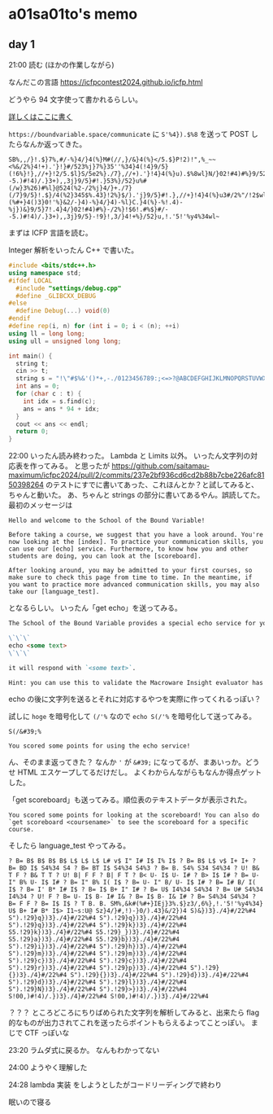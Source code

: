 # a01sa01to's memo

## day 1

21:00 読む (ほかの作業しながら)

なんだこの言語
<https://icfpcontest2024.github.io/icfp.html>

どうやら 94 文字使って書かれるらしい。

[詳しくはここに書く](./ICFP-language.md)

`https://boundvariable.space/communicate` に `S'%4}).$%8` を送って POST したらなんか返ってきた。

```text
SB%,,/}!.$}7%,#/-%}4/}4(%}M#(//,}/&}4(%}</5.$}P!2)!",%_~~<%&/2%}4!+).'}!}#/523%j}7%}35''%34}4(!4}9/5}(!6%}!},//+}!2/5.$l}S/5e2%}./7},//+).'}!4}4(%}u).$%8wl}N/}02!#4)#%}9/52}#/--5.)#!4)/.}3+),,3j}9/5}#!.}53%}/52}u%#(/w}3%26)#%l}@524(%2-/2%j}4/}+./7}(/7}9/5}!.$}/4(%2}345$%.43}!2%}$/).'j}9/5}#!.},//+}!4}4(%}u3#/2%"/!2$wl~~;&4%2},//+).'}!2/5.$j}9/5}-!9}"%}!$-)44%$}4/}9/52}&)234}#/523%3j}3/}-!+%}352%}4/}#(%#+}4()3}0!'%}&2/-}4)-%}4/}4)-%l}C.}4(%}-%!.4)-%j})&}9/5}7!.4}4/}02!#4)#%}-/2%}!$6!.#%$}#/--5.)#!4)/.}3+),,3j}9/5}-!9}!,3/}4!+%}/52}u,!.'5!'%y4%34wl~
```

まずは ICFP 言語を読む。

Integer 解析をいったん C++ で書いた。

```cpp
#include <bits/stdc++.h>
using namespace std;
#ifdef LOCAL
  #include "settings/debug.cpp"
  #define _GLIBCXX_DEBUG
#else
  #define Debug(...) void(0)
#endif
#define rep(i, n) for (int i = 0; i < (n); ++i)
using ll = long long;
using ull = unsigned long long;

int main() {
  string t;
  cin >> t;
  string s = "!\"#$%&'()*+,-./0123456789:;<=>?@ABCDEFGHIJKLMNOPQRSTUVWXYZ[\\]^_`abcdefghijklmnopqrstuvwxyz{|}~";
  int ans = 0;
  for (char c : t) {
    int idx = s.find(c);
    ans = ans * 94 + idx;
  }
  cout << ans << endl;
  return 0;
}
```

22:00 いったん読み終わった。 Lambda と Limits 以外。
いったん文字列の対応表を作ってみる。
と思ったが <https://github.com/saitamau-maximum/icfpc2024/pull/2/commits/237e2bf936cd6cd2b88b7cbe226afc8150398264> のテストにすでに書いてあった、これほんとか？と試してみると、ちゃんと動いた。
あ、ちゃんと strings の部分に書いてあるやん。誤読してた。
最初のメッセージは

```text
Hello and welcome to the School of the Bound Variable!

Before taking a course, we suggest that you have a look around. You're now looking at the [index]. To practice your communication skills, you can use our [echo] service. Furthermore, to know how you and other students are doing, you can look at the [scoreboard].

After looking around, you may be admitted to your first courses, so make sure to check this page from time to time. In the meantime, if you want to practice more advanced communication skills, you may also take our [language_test].
```

となるらしい。
いったん「get echo」を送ってみる。

```md
The School of the Bound Variable provides a special echo service for you. If you send an ICFP expression evaluating to:

\`\`\`
echo <some text>
\`\`\`

it will respond with `<some text>`.

Hint: you can use this to validate the Macroware Insight evaluator has the expected behavior. Of course the usual limitations still apply.
```

echo の後に文字列を送るとそれに対応するやつを実際に作ってくれるっぽい？

試しに `hoge` を暗号化して `(/'%` なので `echo S(/'%` を暗号化して送ってみる。

```text
S(/&#39;%

You scored some points for using the echo service!
```

ん、そのまま返ってきた？ なんか `'` が `&#39;` になってるが、まあいっか。どうせ HTML エスケープしてるだけだし。
よくわからんながらもなんか得点ゲットした。

「get scoreboard」も送ってみる。順位表のテキストデータが表示された。

```text
You scored some points for looking at the scoreboard! You can also do `get scoreboard <coursename>` to see the scoreboard for a specific course.
```

そしたら language_test やってみる。

```text
? B= B$ B$ B$ B$ L$ L$ L$ L# v$ I" I# I$ I% I$ ? B= B$ L$ v$ I+ I+ ? B= BD I$ S4%34 S4 ? B= BT I$ S4%34 S4%3 ? B= B. S4% S34 S4%34 ? U! B& T F ? B& T T ? U! B| F F ? B| F T ? B< U- I$ U- I# ? B> I$ I# ? B= U- I" B% U- I$ I# ? B= I" B% I( I$ ? B= U- I" B/ U- I$ I# ? B= I# B/ I( I$ ? B= I' B* I# I$ ? B= I$ B+ I" I# ? B= U$ I4%34 S4%34 ? B= U# S4%34 I4%34 ? U! F ? B= U- I$ B- I# I& ? B= I$ B- I& I# ? B= S4%34 S4%34 ? B= F F ? B= I$ I$ ? T B. B. SM%,&k#(%#+}IEj}3%.$}z3/,6%},!.'5!'%y4%34} U$ B+ I# B* I$> I1~s:U@ Sz}4/}#,!)-}0/).43}&/2})4 S)&})3}./4}#/22%#4 S").!29}q})3}./4}#/22%#4 S").!29}q})3}./4}#/22%#4 S").!29}q})3}./4}#/22%#4 S").!29}k})3}./4}#/22%#4 S5.!29}k})3}./4}#/22%#4 S5.!29}_})3}./4}#/22%#4 S5.!29}a})3}./4}#/22%#4 S5.!29}b})3}./4}#/22%#4 S").!29}i})3}./4}#/22%#4 S").!29}h})3}./4}#/22%#4 S").!29}m})3}./4}#/22%#4 S").!29}m})3}./4}#/22%#4 S").!29}c})3}./4}#/22%#4 S").!29}c})3}./4}#/22%#4 S").!29}r})3}./4}#/22%#4 S").!29}p})3}./4}#/22%#4 S").!29}{})3}./4}#/22%#4 S").!29}{})3}./4}#/22%#4 S").!29}d})3}./4}#/22%#4 S").!29}d})3}./4}#/22%#4 S").!29}l})3}./4}#/22%#4 S").!29}N})3}./4}#/22%#4 S").!29}>})3}./4}#/22%#4 S!00,)#!4)/.})3}./4}#/22%#4 S!00,)#!4)/.})3}./4}#/22%#4
```

？？？
ところどころにちりばめられた文字列を解析してみると、出来たら flag 的なものが出力されてこれを送ったらポイントもらえるよってことっぽい。
まじで CTF っぽいな

23:20 ラムダ式に戻るか。
なんもわかってない

24:00 ようやく理解した

24:28 lambda 実装
をしようとしたがコードリーディングで終わり

眠いので寝る
